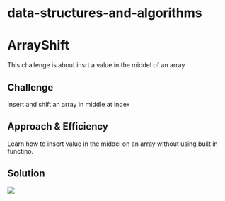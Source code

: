 # data-structures-and-algorithms

# ArrayShift
This challenge is about insrt a value in the middel of an array

## Challenge
Insert and shift an array in middle at index

## Approach & Efficiency
Learn how to insert value in the middel on an array without using built in functino.

## Solution
![](./assets/array-shift.jpg)